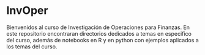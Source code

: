 # InvOper
Bienvenidos al curso de Investigación de Operaciones para Finanzas. En este repositorio encontraran directorios dedicados a temas en especifico del curso, además de notebooks en R y en python con ejemplos aplicados a los temas del curso.
